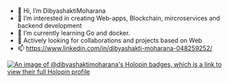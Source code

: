 - 👋 Hi, I’m DibyashaktiMoharana
- 👀 I’m interested in creating Web-apps, Blockchain, mircroservices and backend development
- 🌱 I’m currently learning Go and docker.
- 💞️ Actively looking for collaborations and projects based on Web
- 📫 https://www.linkedin.com/in/dibyashakti-moharana-048259252/

[![An image of @dibyashaktimoharana's Holopin badges, which is a link to view their full Holopin profile](https://holopin.me/dibyashaktimoharana)](https://holopin.io/@dibyashaktimoharana)

